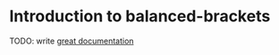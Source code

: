 # Introduction to balanced-brackets

TODO: write [great documentation](http://jacobian.org/writing/what-to-write/)

